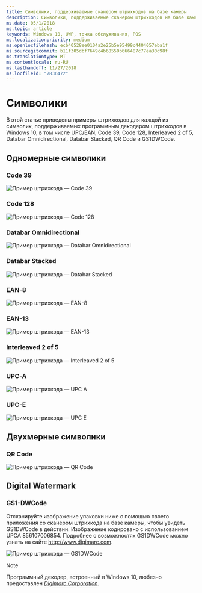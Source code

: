 ```yaml
---
title: Символики, поддерживаемые сканером штрихкодов на базе камеры
description: Символики, поддерживаемые сканером штрихкодов на базе камеры
ms.date: 05/1/2018
ms.topic: article
keywords: Windows 10, UWP, точка обслуживания, POS
ms.localizationpriority: medium
ms.openlocfilehash: ecb40528ee0104a2e25b5e95499c4404057eba1f
ms.sourcegitcommit: b11f305dbf7649c4b68550b666487c77ea30d98f
ms.translationtype: MT
ms.contentlocale: ru-RU
ms.lasthandoff: 11/27/2018
ms.locfileid: "7836472"
---
```

# <a name="symbologies"></a>Символики
В этой статье приведены примеры штрихкодов для каждой из символик, поддерживаемых программным декодером штрихкодов в Windows 10, в том числе UPC/EAN, Code 39, Code 128, Interleaved 2 of 5, Databar Omnidirectional, Databar Stacked, QR Code и GS1DWCode.

## <a name="1d-symbologies"></a>Одномерные символики

### <a name="code-39"></a>Code 39
![Пример штрихкода — Code 39](images/pos/sample-barcode-code39.png)

### <a name="code-128"></a>Code 128
![Пример штрихкода — Code 128](images/pos/sample-barcode-code128.png)

### <a name="databar-omnidirectional"></a>Databar Omnidirectional
![Пример штрихкода — Databar Omnidirectional](images/pos/sample-barcode-databar-omnidirectional.png) 
### <a name="databar-stacked"></a>Databar Stacked
![Пример штрихкода — Databar Stacked](images/pos/sample-barcode-databar-stacked.png)

### <a name="ean-8"></a>EAN-8
![Пример штрихкода — EAN-8](images/pos/sample-barcode-ean8.png)

### <a name="ean-13"></a>EAN-13
![Пример штрихкода — EAN-13](images/pos/sample-barcode-ean13.png)

### <a name="interleaved-2-of-5"></a>Interleaved 2 of 5
![Пример штрихкода — Interleaved 2 of 5](images/pos/sample-barcode-interleaved-2-of-5.png)

### <a name="upc-a"></a>UPC-A
![Пример штрихкода — UPC A](images/pos/sample-barcode-upca.png)

### <a name="upc-e"></a>UPC-E
![Пример штрихкода — UPC E](images/pos/sample-barcode-upce.png)

## <a name="2d-symbologies"></a>Двухмерные символики
### <a name="qr-code"></a>QR Code
![Пример штрихкода — QR Code](images/pos/sample-barcode-qrcode.png)

## <a name="digital-watermark"></a>Digital Watermark
### <a name="gs1-dwcode"></a>GS1-DWCode

Отсканируйте изображение упаковки ниже с помощью своего приложения со сканером штрихкода на базе камеры, чтобы увидеть GS1DWCode в действии.  Изображение кодировано с использованием UPCA 856107006854.  Подробнее о возможностях GS1DWCode можно узнать на сайте http://www.digimarc.com.

![Пример штрихкода — GS1DWCode](images/pos/rice-box-v7.jpg)

> [!NOTE]
> Программный декодер, встроенный в Windows 10, любезно предоставлен [*Digimarc Corporation*](https://www.digimarc.com/).
